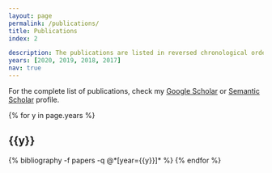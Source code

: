 ```yaml
---
layout: page
permalink: /publications/
title: Publications
index: 2

description: The publications are listed in reversed chronological order.
years: [2020, 2019, 2018, 2017]
nav: true
---
```


For the complete list of publications, check my [Google Scholar](https://scholar.google.gr/citations?user=nP81eYkAAAAJ&hl=el&authuser=1) or [Semantic Scholar](https://www.semanticscholar.org/author/Christos-Baziotis/40928701?sort=total-citations) profile.

<div class="publications">

{% for y in page.years %}
  <h2 class="year">{{y}}</h2>
  {% bibliography -f papers -q @*[year={{y}}]* %}
{% endfor %}

</div>
